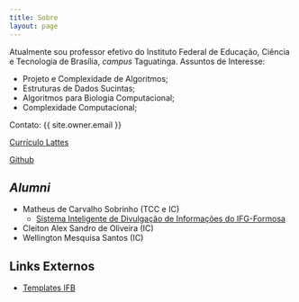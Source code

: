 ```yaml
---
title: Sobre
layout: page
---
```


<script type="text/javascript" async
  src="//cdn.mathjax.org/mathjax/latest/MathJax.js?config=TeX-MML-AM_CHTML">
</script>

Atualmente sou professor efetivo do Instituto Federal de Educação, Ciência e Tecnologia de Brasília, _campus_ Taguatinga.
Assuntos de Interesse:

* Projeto e Complexidade de Algoritmos;
* Estruturas de Dados Sucintas;
* Algoritmos para Biologia Computacional;
* Complexidade Computacional;


Contato: {{ site.owner.email }}

[Currículo Lattes](http://lattes.cnpq.br/1867062109453099)

[Github](https://github.com/danielsaad)



## _Alumni_

* Matheus de Carvalho Sobrinho (TCC e IC)
  * [Sistema Inteligente de Divulgação de Informações do IFG-Formosa](https://danielsaad.com/SID)
* Cleiton Alex Sandro de Oliveira (IC)
* Wellington Mesquisa Santos (IC)

## Links Externos

* [Templates IFB](https://github.com/danielsaad/templates-ifb)